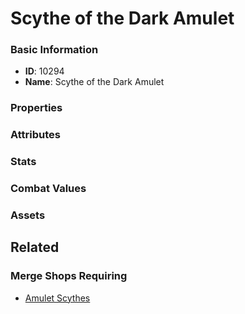 # Scythe of the Dark Amulet

<no description available>

### Basic Information

- **ID**: 10294
- **Name**: Scythe of the Dark Amulet

### Properties


### Attributes


### Stats


### Combat Values


### Assets


## Related

### Merge Shops Requiring

- [Amulet Scythes](../merge-shops/146-amulet-scythes.md)


